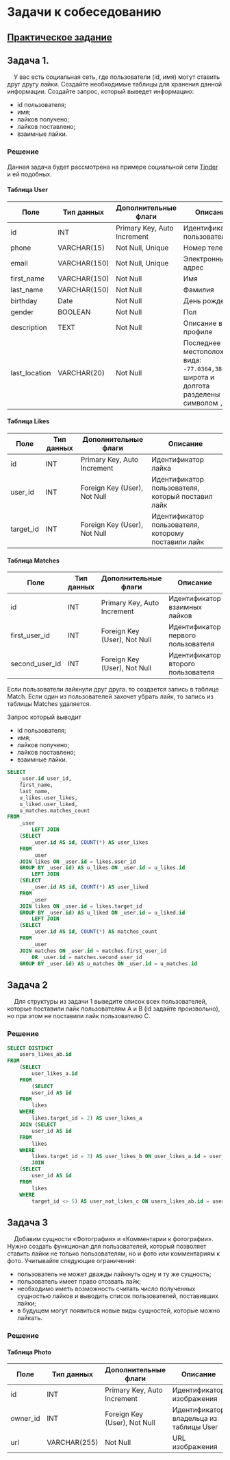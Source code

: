 # Задачи к собеседованию

## [Практическое задание](https://github.com/LoC743/gb-basic-db/blob/mysql-service/mysql-service/README.MD)

## Задача 1.

&nbsp;&nbsp;&nbsp;&nbsp;У вас есть социальная сеть, где пользователи (id, имя) могут ставить друг другу лайки. Создайте необходимые таблицы для хранения данной информации. Создайте запрос, который выведет информацию:

-   id пользователя;
-   имя;
-   лайков получено;
-   лайков поставлено;
-   взаимные лайки.

### Решение

Данная задача будет рассмотрена на примере социальной сети [Tinder](https://tinder.com/) и ей подобных.

#### Таблица User

| Поле          | Тип данных   | Дополнительные флаги        | Описание                                                                                   |
| ------------- | ------------ | --------------------------- | ------------------------------------------------------------------------------------------ |
| id            | INT          | Primary Key, Auto Increment | Идентификатор пользователя                                                                 |
| phone         | VARCHAR(15)  | Not Null, Unique            | Номер телефона                                                                             |
| email         | VARCHAR(150) | Not Null, Unique            | Электронный адрес                                                                          |
| first_name    | VARCHAR(150) | Not Null                    | Имя                                                                                        |
| last_name     | VARCHAR(150) | Not Null                    | Фамилия                                                                                    |
| birthday      | Date         | Not Null                    | День рождения                                                                              |
| gender        | BOOLEAN      | Not Null                    | Пол                                                                                        |
| description   | TEXT         | Not Null                    | Описание в профиле                                                                         |
| last_location | VARCHAR(20)  | Not Null                    | Последнее местоположение вида: `-77.0364,38.8951`, широта и долгота разделены символом `,` |

#### Таблица Likes

| Поле      | Тип данных | Дополнительные флаги         | Описание                                            |
| --------- | ---------- | ---------------------------- | --------------------------------------------------- |
| id        | INT        | Primary Key, Auto Increment  | Идентификатор лайка                                 |
| user_id   | INT        | Foreign Key (User), Not Null | Идентификатор пользователя, который поставил лайк   |
| target_id | INT        | Foreign Key (User), Not Null | Идентификатор пользователя, которому поставили лайк |

#### Таблица Matches

| Поле           | Тип данных | Дополнительные флаги         | Описание                           |
| -------------- | ---------- | ---------------------------- | ---------------------------------- |
| id             | INT        | Primary Key, Auto Increment  | Идентификатор взаимных лайков      |
| first_user_id  | INT        | Foreign Key (User), Not Null | Идентификатор первого пользователя |
| second_user_id | INT        | Foreign Key (User), Not Null | Идентификатор второго пользователя |

Если пользователи лайкнули друг друга. то создается запись в таблице Match. Если один из пользователей захочет убрать лайк, то запись из таблицы Matches удаляется.

Запрос который выводит

-   id пользователя;
-   имя;
-   лайков получено;
-   лайков поставлено;
-   взаимные лайки.

```sql
SELECT
    _user.id user_id,
    first_name,
    last_name,
    u_likes.user_likes,
    u_liked.user_liked,
    u_matches.matches_count
FROM
    _user
        LEFT JOIN
    (SELECT
        _user.id AS id, COUNT(*) AS user_likes
    FROM
        _user
    JOIN likes ON _user.id = likes.user_id
    GROUP BY _user.id) AS u_likes ON _user.id = u_likes.id
        LEFT JOIN
    (SELECT
        _user.id AS id, COUNT(*) AS user_liked
    FROM
        _user
    JOIN likes ON _user.id = likes.target_id
    GROUP BY _user.id) AS u_liked ON _user.id = u_liked.id
        LEFT JOIN
    (SELECT
        _user.id AS id, COUNT(*) AS matches_count
    FROM
        _user
    JOIN matches ON _user.id = matches.first_user_id
        OR _user.id = matches.second_user_id
    GROUP BY _user.id) AS u_matches ON _user.id = u_matches.id
```

## Задача 2

&nbsp;&nbsp;&nbsp;&nbsp;Для структуры из задачи 1 выведите список всех пользователей, которые поставили лайк пользователям A и B (id задайте произвольно), но при этом не поставили лайк пользователю C.

### Решение

```sql
SELECT DISTINCT
    users_likes_ab.id
FROM
    (SELECT
        user_likes_a.id
    FROM
        (SELECT
        user_id AS id
    FROM
        likes
    WHERE
        likes.target_id = 2) AS user_likes_a
    JOIN (SELECT
        user_id AS id
    FROM
        likes
    WHERE
        likes.target_id = 3) AS user_likes_b ON user_likes_a.id = user_likes_b.id) AS users_likes_ab
        JOIN
    (SELECT
        user_id AS id
    FROM
        likes
    WHERE
        target_id <> 5) AS user_not_likes_c ON users_likes_ab.id = user_not_likes_c.id
```

## Задача 3

&nbsp;&nbsp;&nbsp;&nbsp;Добавим сущности «Фотография» и «Комментарии к фотографии». Нужно создать функционал для пользователей, который позволяет ставить лайки не только пользователям, но и фото или комментариям к фото. Учитывайте следующие ограничения:

-   пользователь не может дважды лайкнуть одну и ту же сущность;
-   пользователь имеет право отозвать лайк;
-   необходимо иметь возможность считать число полученных сущностью лайков и выводить список пользователей, поставивших лайки;
-   в будущем могут появиться новые виды сущностей, которые можно лайкать.

### Решение

#### Таблица Photo

| Поле     | Тип данных   | Дополнительные флаги         | Описание                                |
| -------- | ------------ | ---------------------------- | --------------------------------------- |
| id       | INT          | Primary Key, Auto Increment  | Идентификатор изображения               |
| owner_id | INT          | Foreign Key (User), Not Null | Идентификатор владельца из таблицы User |
| url      | VARCHAR(255) | Not Null                     | URL изображения                         |
